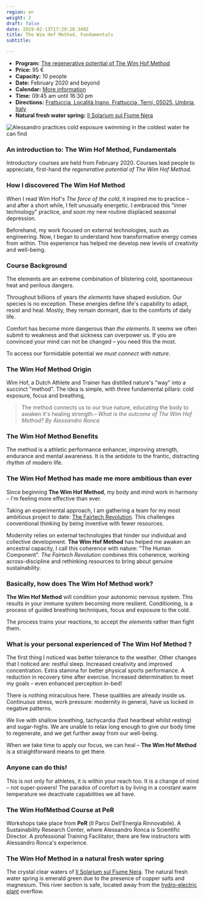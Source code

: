 ```yaml
---
region: en
weight: 2
draft: false
date: 2019-02-13T17:29:28.349Z
title: The Wim Hof Method, Fundamentals
subtitle:

---
```


- **Program:** [The regenerative potential of The Wim Hof Method](https://www.per.umbria.it/esperienze/metodo-wim-hof-risvegliamo-lenergia-dentro-di-noi/)
- **Price:** 95 €
- **Capacity:** 10 people
- **Date:** February 2020 and beyond
- **Calendar:** [More information](https://www.per.umbria.it/i-nostri-corsi/)
- **Time:** 09:45 am until 16:30 pm
- **Directions:** [Frattuccia, Località Inano, Frattuccia, Terni, 05025, Umbria, Italy](https://www.google.com/maps/dir/current+location/Per+-+Il+Parco+Dell'Energia+Rinnovabile,+Localita'+Inano+-+Frattuccia,+05025+Collicello,+Italy)
- **Natural fresh water spring:** [Il Solarium sul Fiume Nera](https://www.google.com/maps/place/The+Mole+Di+Narni/@42.4997431,12.4813737,282m)

![Alessandro practices cold exposure swimming in the coldest water he can find](/images/IMG_2754-adaptation-1x.jpg)

### An introduction to: The Wim Hof Method, Fundamentals

Introductory courses are held from February 2020. Courses lead people to appreciate, first-hand _the regenerative potential of The Wim Hof Method_.


### How I discovered The Wim Hof Method

When I read Wim Hof's _The force of the cold_, it inspired me to practice – and after a short while, I felt unusually energetic. I embraced this "inner technology" practice, and soon my new routine displaced seasonal depression.

Beforehand, my work focused on external technologies, such as engineering. Now, I began to understand how transformative energy comes from within. This experience has helped me develop new levels of creativity and well-being.

### Course Background

The elements are an extreme combination of blistering cold, spontaneous heat and <!--nature's--> perilous dangers.

Throughout billions of years _the elements_ have shaped evolution. Our species is no exception. These energies define life's capability to adapt, resist and heal. Mostly, they remain dormant, due to the comforts of daily life.
 <!--and environmental conveniences.-->

Comfort has become more dangerous than _the elements_. It seems we often submit to weakness and that sickness can overpower us. If you are convinced your mind can not be changed – you need this the most.

To access our formidable potential _we must connect with nature_.

### **The Wim Hof ​​Method** Origin

Wim Hof, a Dutch Athlete and Trainer has distilled nature's "way" into a succinct "method". The idea is simple, with three fundamental pillars: cold exposure, focus and breathing,

> The method connects us to our true nature, educating the body to awaken it's healing strength.<cite>– What is the outcome of The Wim Hof Method? By Alessandro Ronca</cite>

### **The Wim Hof ​​Method** Benefits

The method is a athletic performance enhancer, improving strength, endurance and mental awareness.
It is the antidote to the frantic, distracting rhythm of modern life.

### **The Wim Hof ​​Method** has made me more ambitious than ever

Since beginning **The Wim Hof ​​Method**, my body and mind work in harmony – I'm feeling more effective than ever.

Taking an experimental approach, I am gathering a team for my most ambitious project to date: [The Fairtech Revolution](https://rvo.lt/). This challenges conventional thinking by being inventive with fewer resources.

Modernity relies on external technologies that hinder our individual and collective development. **The Wim Hof ​​Method**  has helped me awaken an ancestral capacity, I call this coherence with nature: "The Human Component". _The Fairtech Revolution_ combines this coherence, working across-discipline and rethinking resources to bring about genuine sustainability.

### Basically, how does **The Wim Hof ​​Method** work?

**The Wim Hof ​​Method** will condition your autonomic nervous system. This results in your immune system becoming more resilient. Conditioning, is a process of guided breathing techniques, focus and exposure to the cold.

The process trains your reactions, to accept _the elements_ rather than fight them.

### What is your personal experienced of **The Wim Hof ​​Method** ?

The first thing I noticed was better tolerance to the weather. Other changes that I noticed are: restful sleep. Increased creativity and improved concentration. Extra stamina for better physical sports performance. A reduction in recovery time after exercise. Increased determination to meet my goals – even enhanced perception in-bed!

There is nothing miraculous here. These qualities are already inside us. Continuous stress, work pressure: modernity in general, have us locked in negative patterns. <!-- Technically this is the: sympathetic autonomic nervous system. -->

We live with shallow breathing, tachycardia (fast heartbeat whilst resting) and sugar-highs. We are unable to relax long enough to give our body time to regenerate, and we get further away from our well-being. <!-- Technically this is the: parasympathetic autonomic nervous system. -->

When we take time to apply our focus, we can heal – **The Wim Hof ​​Method** is a straightforward means to get there.

### Anyone can do this!

This is not only for athletes, it is within your reach too. It is a change of mind – not super-powers! The paradox of comfort is by living in a constant warm temperature we deactivate capabilities we all have.

### **The Wim Hof ​​Method** Course at **PeR**

<!--route: https://www.google.com/maps/place/PeR+Il+Parco+dell%60Energia+Rinnovabile/-->

<!-- weather: https://www.yr.no/place/Italy/Umbria/Frattuccia/long.html -->

<!--symbol: https://hjelp.yr.no/hc/en-us/articles/203786121-Weather-symbols-on-Yr-->

Workshops take place from **PeR** (<span lang="it">Il Parco Dell'Energia Rinnovabile</span>). A Sustainability Research Center, where Alessandro Ronca is Scientific Director. A professional Training Facilitator, there are few instructors with Alessandro Ronca's experience.

### **The Wim Hof ​​Method** in a natural fresh water spring

<!--route #4285F4: https://www.google.com/maps/place/PeR+Il+Parco+dell%60Energia+Rinnovabile/-->

<!-- weather: https://www.yr.no/place/Italy/Umbria/Stifone/long.html -->

<!-- IMAGE: Mole di Narni e l’antico porto Romano di Stifone. -->

The crystal clear waters of [Il Solarium sul Fiume Nera](https://www.google.com/maps/place/The+Mole+Di+Narni/@42.4997431,12.4813737,282m
). The natural fresh water spring is emerald green due to the presence of copper salts and magnesium. This river section is safe, located away from the [hydro-electric plant](https://duckduckgo.com/?q=Centrale+Idroelettrica+Stifone&t=ffab&ia=images) overflow.

<!--Raffo said, this is the coldest place: https://www.google.com/maps/place/Antico+cantiere+navale+romano+di+Stifone/@42.4969676,12.4917752,349m/data=!3m1!1e3!4m8!1m2!3m1!2sThe+Mole+Di+Narni!3m4!1s0x132ee1d0f8e119d1:0xa64dc037b9731f14!8m2!3d42.4973408!4d12.4929846-->



<!--[The Mole Di Narni](https://goo.gl/maps/ngBE5MW7wUSeE7hZ8) Via dello Stabilimento, 05035 Nera Montoro TR.-->

<!-- youtube partial?: https://youtu.be/41vPuc9cTQY -->


<!--
### Tags
`Wim Hof Method`, `The force of cold`, `Renewable Energy Park`, `Healing`, `Regeneration`, `Seminar`, `Workshop`, `Course`
-->
